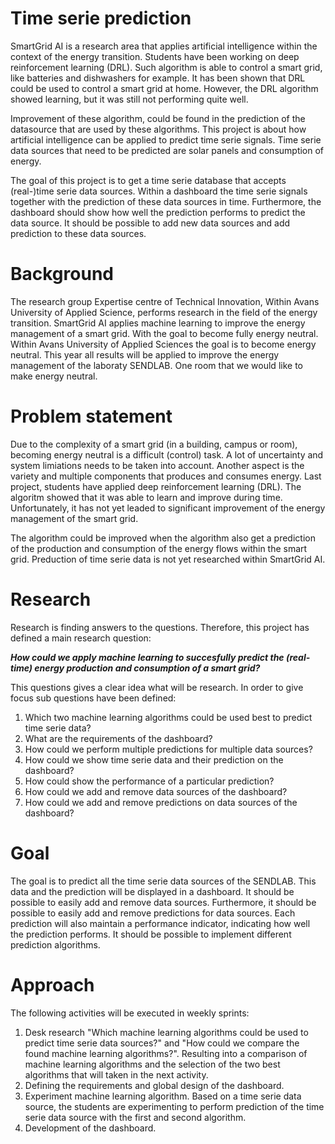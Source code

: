 # Time serie prediction

SmartGrid AI is a research area that applies artificial intelligence within the context of the energy transition. Students have been working on deep reinforcement learning (DRL). Such algorithm is able to control a smart grid, like batteries and dishwashers for example. It has been shown that DRL could be used to control a smart grid at home. However, the DRL algorithm showed learning, but it was still not performing quite well.

Improvement of these algorithm, could be found in the prediction of the datasource that are used by these algorithms. This project is about how artificial intelligence can be applied to predict time serie signals. Time serie data sources that need to be predicted are solar panels and consumption of energy.

The goal of this project is to get a time serie database that accepts (real-)time serie data sources. Within a dashboard the time serie signals together with the prediction of these data sources in time. Furthermore, the dashboard should show how well the prediction performs to predict the data source. It should be possible to add new data sources and add prediction to these data sources.
# Background
The research group Expertise centre of Technical Innovation, Within Avans University of Applied Science, performs research in the field of the energy transition. SmartGrid AI applies machine learning to improve the energy management of a smart grid. With the goal to become fully energy neutral. Within Avans University of Applied Sciences the goal is to become energy neutral. This year all results will be applied to improve the energy management of the laboraty SENDLAB. One room that we would like to make energy neutral.

# Problem statement
Due to the complexity of a smart grid (in a building, campus or room), becoming energy neutral is a difficult (control) task. A lot of uncertainty and system limiations needs to be taken into account. Another aspect is the variety and multiple components that produces and consumes energy. Last project, students have applied deep reinforcement learning (DRL). The algoritm showed that it was able to learn and improve during time. Unfortunately, it has not yet leaded to significant improvement of the energy management of the smart grid.

The algorithm could be improved when the algorithm also get a prediction of the production and consumption of the energy flows within the smart grid. Preduction of time serie data is not yet researched within SmartGrid AI.
# Research
Research is finding answers to the questions. Therefore, this project has defined a main research question: 

_**How could we apply machine learning to succesfully predict the (real-time) energy production and consumption of a smart grid?**_

This questions gives a clear idea what will be research. In order to give focus sub questions have been defined:
1.	Which two machine learning algorithms could be used best to predict time serie data?
2.	What are the requirements of the dashboard?
3.	How could we perform multiple predictions for multiple data sources?
4.	How could we show time serie data and their prediction on the dashboard?
5.	How could show the performance of a particular prediction?
7.	How could we add and remove data sources of the dashboard?
8.	How could we add and remove predictions on data sources of the dashboard?
# Goal
The goal is to predict all the time serie data sources of the SENDLAB. This data and the prediction will be displayed in a dashboard. It should be possible to easily add and remove data sources. Furthermore, it should be possible to easily add and remove predictions for data sources. Each prediction will also maintain a performance indicator, indicating how well the prediction performs. It should be possible to implement different prediction algorithms.

# Approach
The following activities will be executed in weekly sprints:
1. Desk research "Which machine learning algorithms could be used to predict time serie data sources?" and "How could we compare the found machine learning algorithms?". Resulting into a comparison of machine learning algorithms and the selection of the two best algorithms that will taken in the next activity.
2. Defining the requirements and global design of the dashboard.
3. Experiment machine learning algorithm. Based on a time serie data source, the students are experimenting to perform prediction of the time serie data source with the first and second algorithm.
4. Development of the dashboard.
